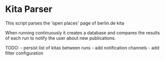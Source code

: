 # Kita Parser

This script parses the 'open places' page of berlin.de kita

When running continuously it creates a database and compares the results of each run to notify the user about new publications.

TODO:
    - persist list of kitas between runs
    - add notification channels
    - add filter configuration
